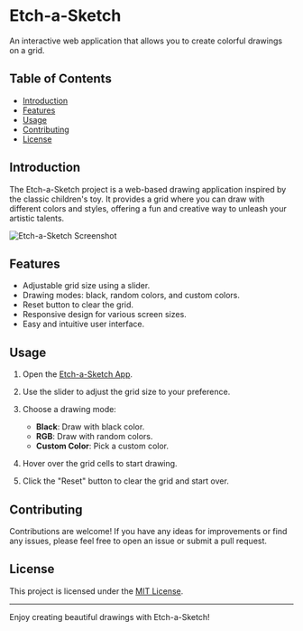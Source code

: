 # Etch-a-Sketch
An interactive web application that allows you to create colorful drawings on a grid.

## Table of Contents

- [Introduction](#introduction)
- [Features](#features)
- [Usage](#usage)
- [Contributing](#contributing)
- [License](#license)

## Introduction

The Etch-a-Sketch project is a web-based drawing application inspired by the classic children's toy. It provides a grid where you can draw with different colors and styles, offering a fun and creative way to unleash your artistic talents.

![Etch-a-Sketch Screenshot](https://imgur.com/FBHgTo6.png)

## Features

- Adjustable grid size using a slider.
- Drawing modes: black, random colors, and custom colors.
- Reset button to clear the grid.
- Responsive design for various screen sizes.
- Easy and intuitive user interface.

## Usage

1. Open the [Etch-a-Sketch App](https://alpattex.github.io/Etch-a-Sketch/).

2. Use the slider to adjust the grid size to your preference.

3. Choose a drawing mode:
   - **Black**: Draw with black color.
   - **RGB**: Draw with random colors.
   - **Custom Color**: Pick a custom color.

4. Hover over the grid cells to start drawing.

5. Click the "Reset" button to clear the grid and start over.

## Contributing

Contributions are welcome! If you have any ideas for improvements or find any issues, please feel free to open an issue or submit a pull request.

## License

This project is licensed under the [MIT License](LICENSE).

---

Enjoy creating beautiful drawings with Etch-a-Sketch!
